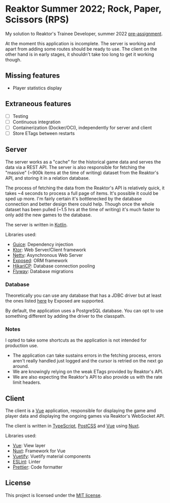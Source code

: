 # Reaktor Summer 2022; Rock, Paper, Scissors (RPS)

My solution to Reaktor's Trainee Developer, summer
2022 [pre-assignment](https://web.archive.org/web/20220109201917/https://www.reaktor.com/assignment-2022-developers/).

At the moment this application is incomplete. The server is working and apart from adding some routes should be ready to
use. The client on the other hand is in early stages, it shouldn't take too long to get it working though.

## Missing features

- Player statistics display

## Extraneous features

- [ ] Testing
- [ ] Continuous integration
- [ ] Containerization (Docker/OCI), independently for server and client
- [ ] Store ETags between restarts

## Server

The server works as a "cache" for the historical game data and serves the data via a REST API. The server is also
responsible for fetching the "massive" (~900k items at the time of writing) dataset from the Reaktor's API, and storing
it in a relation database.

The process of fetching the data from the Reaktor's API is relatively quick, it takes ~4 seconds to process a full page
of items. It's possible it could be sped up more. I'm fairly certain it's bottlenecked by the database connection and
better design there could help. Though once the whole dataset has been pulled (~1.5 hrs at the time of writing) it's
much faster to only add the new games to the database.

The server is written in [Kotlin](https://kotlinlang.org/).

Libraries used:

- [Guice](https://github.com/google/guice): Dependency injection
- [Ktor](https://github.com/ktorio/ktor): Web Server/Client framework
- [Netty](https://github.com/netty/netty): Asynchronous Web Server
- [Exposed](https://github.com/JetBrains/Exposed): ORM framework
- [HikariCP](https://github.com/brettwooldridge/HikariCP): Database connection pooling
- [Flyway](https://github.com/flyway/flyway): Database migrations

### Database

Theoretically you can use any database that has a JDBC driver but at least the ones
listed [here](https://github.com/JetBrains/Exposed#supported-databases) by Exposed are supported.

By default, the application uses a PostgreSQL database. You can opt to use something different by adding the driver to
the classpath.

### Notes

I opted to take some shortcuts as the application is not intended for production use.

- The application can take sustains errors in the fetching process, errors aren't really handled just logged and the
  cursor is retried on the next go around.
- We are knowingly relying on the weak ETags provided by Reaktor's API.
- We are also expecting the Reaktor's API to also provide us with the rate limit headers.

## Client

The client is a [Vue](https://vuejs.org/) application, responsible for displaying the game amd player data and
displaying the ongoing games via Reaktor's WebSocket API.

The client is written in [TypeScript](https://www.typescriptlang.org/), [PostCSS](https://postcss.org/)
and [Vue](https://vuejs.org/) using [Nuxt](https://nuxtjs.org/).

Libraries used:

- [Vue](https://github.com/vuejs/vue): View layer
- [Nuxt](https://github.com/nuxt/nuxt.js): Framework for Vue
- [Vuetify](https://github.com/vuetifyjs/vuetify): Vuetify material components
- [ESLint](https://github.com/eslint/eslint): Linter
- [Prettier](https://github.com/prettier/prettier): Code formatter

## License

This project is licensed under the [MIT license](LICENSE).
